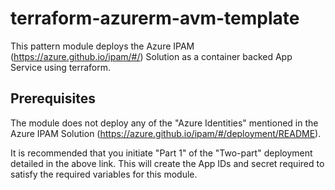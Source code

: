 # terraform-azurerm-avm-template

This pattern module deploys the Azure IPAM (https://azure.github.io/ipam/#/) Solution as a container backed App Service using terraform.

## Prerequisites

The module does not deploy any of the "Azure Identities" mentioned in the Azure IPAM Solution (https://azure.github.io/ipam/#/deployment/README).

It is recommended that you initiate "Part 1" of the "Two-part" deployment detailed in the above link. This will create the App IDs and secret required to satisfy the required variables for this module.
